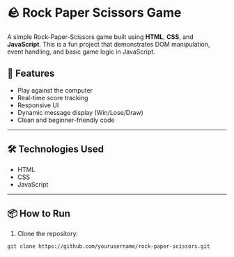 # 🪨 Rock Paper Scissors Game

A simple Rock-Paper-Scissors game built using **HTML**, **CSS**, and **JavaScript**. This is a fun project that demonstrates DOM manipulation, event handling, and basic game logic in JavaScript.

## 🚀 Features

- Play against the computer
- Real-time score tracking
- Responsive UI
- Dynamic message display (Win/Lose/Draw)
- Clean and beginner-friendly code

---

## 🛠️ Technologies Used

- HTML
- CSS
- JavaScript

---

## 📦 How to Run

1. Clone the repository:
```bash
git clone https://github.com/yourusername/rock-paper-scissors.git
